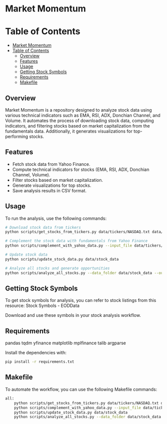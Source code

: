 # Market Momentum

Table of Contents
=================

- [Market Momentum](#market-momentum)
- [Table of Contents](#table-of-contents)
  - [Overview](#overview)
  - [Features](#features)
  - [Usage](#usage)
  - [Getting Stock Symbols](#getting-stock-symbols)
  - [Requirements](#requirements)
  - [Makefile](#makefile)

## Overview

Market Momentum is a repository designed to analyze stock data using various technical indicators such as EMA, RSI, ADX, Donchian Channel, and Volume. It automates the process of downloading stock data, computing indicators, and filtering stocks based on market capitalization from the fundamentals data. Additionally, it generates visualizations for top-performing stocks.

## Features

- Fetch stock data from Yahoo Finance.
- Compute technical indicators for stocks (EMA, RSI, ADX, Donchian Channel, Volume).
- Filter stocks based on market capitalization.
- Generate visualizations for top stocks.
- Save analysis results in CSV format.
  
## Usage

To run the analysis, use the following commands:

```bash
# Download stock data from tickers
python scripts/get_stocks_from_tickers.py data/tickers/NASDAQ.txt data/stock_data

# Complement the stock data with fundamentals from Yahoo Finance
python scripts/complement_with_yahoo_data.py --input_file data/tickers/NASDAQ.txt --output_file data/complemented_fundamentals_yahoo_data.csv

# Update stock data
python scripts/update_stock_data.py data/stock_data

# Analyze all stocks and generate opportunities
python scripts/analyze_all_stocks.py --data_folder data/stock_data --output_folder data/opportunities --description_file data/tickers/NASDAQ.txt
```

## Getting Stock Symbols

To get stock symbols for analysis, you can refer to stock listings from this resource:
Stock Symbols - EODData

Download and use these symbols in your stock analysis workflow.

## Requirements

pandas
tqdm
yfinance
matplotlib
mplfinance
talib
argparse

Install the dependencies with:

```bash
pip install -r requirements.txt
```

## Makefile

To automate the workflow, you can use the following Makefile commands:

```bash
all:
    python scripts/get_stocks_from_tickers.py data/tickers/NASDAQ.txt data/stock_data
    python scripts/complement_with_yahoo_data.py --input_file data/tickers/NASDAQ.txt --output_file data/complemented_fundamentals_yahoo_data.csv
    python scripts/update_stock_data.py data/stock_data
    python scripts/analyze_all_stocks.py --data_folder data/stock_data --output_folder data/opportunities --description_file data/tickers/NASDAQ.txt
```